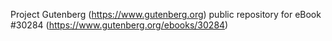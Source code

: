 Project Gutenberg (https://www.gutenberg.org) public repository for eBook #30284 (https://www.gutenberg.org/ebooks/30284)
